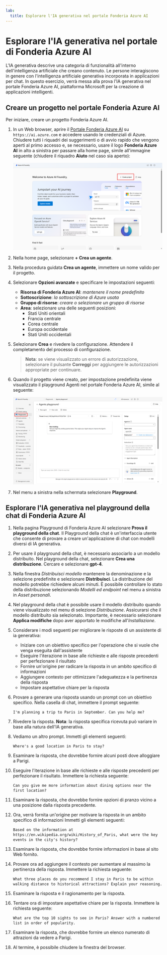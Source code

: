```yaml
---
lab:
  title: Esplorare l'IA generativa nel portale Fonderia Azure AI
---
```


# Esplorare l'IA generativa nel portale di Fonderia Azure AI

L'IA generativa descrive una categoria di funzionalità all'interno dell'intelligenza artificiale che creano contenuto. Le persone interagiscono in genere con l'intelligenza artificiale generativa incorporata in applicazioni per chat. In questo esercizio, verrà messa alla prova l'IA generativa nel portale Fonderia Azure AI, piattaforma Microsoft per la creazione di applicazioni intelligenti. 

## Creare un progetto nel portale Fonderia Azure AI

Per iniziare, creare un progetto Fonderia Azure AI.

1. In un Web browser, aprire il [Portale Fonderia Azure AI](https://ai.azure.com) su `https://ai.azure.com` e accedere usando le credenziali di Azure. Chiudere tutti i riquadri dei suggerimenti o di avvio rapido che vengono aperti al primo accesso e, se necessario, usare il logo **Fonderia Azure AI** in alto a sinistra per passare alla home page, simile all'immagine seguente (chiudere il riquadro **Aiuto** nel caso sia aperto):

    ![Screenshot della home page di Fonderia Azure AI con l'opzione Crea un agente selezionata.](./media/azure-ai-foundry-home-page.png)

1. Nella home page, selezionare **+ Crea un agente**.

1. Nella procedura guidata **Crea un agente**, immettere un nome valido per il progetto. 

1. Selezionare **Opzioni avanzate** e specificare le impostazioni seguenti:
    - **Risorsa di Fonderia Azure AI**: *mantenere il nome predefinito*
    - **Sottoscrizione**: *la sottoscrizione di Azure usata*
    - **Gruppo di risorse**: *creare o selezionare un gruppo di risorse*
    - **Area**: selezionare una delle seguenti posizioni:
        * Stati Uniti orientali
        * Francia centrale
        * Corea centrale
        * Europa occidentale
        * Stati Uniti occidentali

1. Selezionare **Crea** e rivedere la configurazione. Attendere il completamento del processo di configurazione.

    >**Nota**: se viene visualizzato un errore di autorizzazione, selezionare il pulsante **Correggi** per aggiungere le autorizzazioni appropriate per continuare.

1. Quando il progetto viene creato, per impostazione predefinita viene visualizzato il playground Agenti nel portale Fonderia Azure AI, simile al seguente:

    ![Screenshot dei dettagli di un progetto di Azure AI nel portale Fonderia di Azure AI.](./media/ai-foundry-project-2.png)

1. Nel menu a sinistra nella schermata selezionare **Playground**.

## Esplorare l'IA generativa nel playground della chat di Fonderia Azure AI

1. Nella pagina Playground di Fonderia Azure AI selezionare **Prova il playground della chat**. Il Playground della chat è un'interfaccia utente che consente di provare a creare un'applicazione di chat con modelli diversi di IA generativa.  

1. Per usare il playground della chat, è necessario associarlo a un modello distribuito. Nel playground della chat, selezionare **Crea una distribuzione**. Cercare e selezionare **gpt-4**. 

1. Nella finestra *Distribuisci modello* mantenere la denominazione e la selezione predefinite e selezionare **Distribuisci**. La distribuzione del modello potrebbe richiedere alcuni minuti. È possibile controllare lo stato della distribuzione selezionando *Modelli ed endpoint* nel menu a sinistra in *Asset personali*.
1. Nel playground della chat è possibile usare il modello distribuito quando viene visualizzato nel menu di selezione *Distribuzione*. Assicurarsi che il modello distribuito sia selezionato. Importante, è necessario selezionare **Applica modifiche** dopo aver apportato le modifiche all'*Installazione*. 

1. Considerare i modi seguenti per migliorare le risposte di un assistente di ia generativa:
    - Iniziare con un obiettivo specifico per l'operazione che si vuole che venga eseguita dall'assistente
    - Eseguire l'iterazione in base alle richieste e alle risposte precedenti per perfezionare il risultato
    - Fornire un'origine per radicare la risposta in un ambito specifico di informazioni
    - Aggiungere contesto per ottimizzare l'adeguatezza e la pertinenza della risposta
    - Impostare aspettative chiare per la risposta

1. Provare a generare una risposta usando un prompt con un obiettivo specifico. Nella casella di chat, immettere il prompt seguente:

    ```prompt
    I'm planning a trip to Paris in September. Can you help me?
    ```

1. Rivedere la risposta. **Nota**: la risposta specifica ricevuta può variare in base alla natura dell'IA generativa.
 
1. Vediamo un altro prompt. Immetti gli elementi seguenti:

    ```prompt
    Where's a good location in Paris to stay? 
    ```

1. Esaminare la risposta, che dovrebbe fornire alcuni posti dove alloggiare a Parigi.

1. Eseguire l'iterazione in base alle richieste e alle risposte precedenti per perfezionare il risultato. Immettere la richiesta seguente:
    
    ```prompt
    Can you give me more information about dining options near the first location?
    ``` 

1. Esaminare la risposta, che dovrebbe fornire opzioni di pranzo vicino a una posizione dalla risposta precedente. 

1. Ora, verrà fornita un'origine per motivare la risposta in un ambito specifico di informazioni Immetti gli elementi seguenti: 
    
    ```prompt
    Based on the information at https://en.wikipedia.org/wiki/History_of_Paris, what were the key events in the city's history?
    ```

1. Esaminare la risposta, che dovrebbe fornire informazioni in base al sito Web fornito. 

1. Provare ora ad aggiungere il contesto per aumentare al massimo la pertinenza della risposta. Immettere la richiesta seguente: 

    ```prompt
    What three places do you recommend I stay in Paris to be within walking distance to historical attractions? Explain your reasoning.
    ```

1. Esaminare la risposta e il ragionamento per la risposta.  

1. Tentare ora di impostare aspettative chiare per la risposta. Immettere la richiesta seguente:
    
    ```prompt
    What are the top 10 sights to see in Paris? Answer with a numbered list in order of popularity.
    ```

1. Esaminare la risposta, che dovrebbe fornire un elenco numerato di attrazioni da vedere a Parigi.

1. Al termine, è possibile chiudere la finestra del browser.
